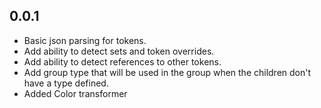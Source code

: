 ## 0.0.1

- Basic json parsing for tokens.
- Add ability to detect sets and token overrides.
- Add ability to detect references to other tokens.
- Add group type that will be used in the group when the children don't have a type defined.
- Added Color transformer 
